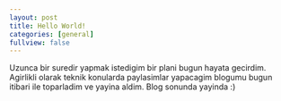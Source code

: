 ```yaml
---
layout: post
title: Hello World!
categories: [general]
fullview: false
---
```


Uzunca bir suredir yapmak istedigim bir plani bugun hayata gecirdim. Agirlikli olarak teknik konularda paylasimlar yapacagim blogumu bugun itibari ile toparladim ve yayina aldim. Blog sonunda yayinda :)

